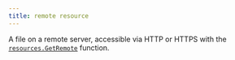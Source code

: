 ```yaml
---
title: remote resource
---
```


A file on a remote server, accessible via HTTP or HTTPS with the [`resources.GetRemote`](/functions/resources/getremote) function.
